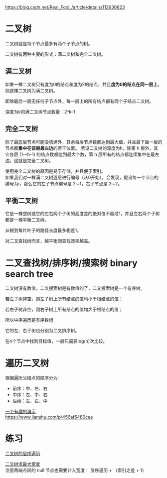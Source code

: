 https://blog.csdn.net/Real_Fool_/article/details/113930623



# 二叉树
二叉树就是每个节点最多有两个子节点的树。

二叉树有两种主要的形式：满二叉树和完全二叉树。

## 满二叉树
如果一棵二叉树只有度为0的结点和度为2的结点，并且**度为0的结点在同一层上**，则这棵二叉树为满二叉树。

即除最后一层无任何子节点外，每一层上的所有结点都有两个子结点二叉树。

深度为k的满二叉树节点数量：2^k-1

## 完全二叉树
除了最底层节点可能没填满外，其余每层节点数都达到最大值，并且最下面一层的节点都**集中在该层最左边**的若干位置。 
若设二叉树的深度为h，除第 h 层外，其它各层 (1～h-1) 的结点数都达到最大个数，第 h 层所有的结点都连续集中在最左边，这就是完全二叉树。

使用完全二叉树的原因是易于存储，并且便于索引。   
如果我们对一棵满二叉树逐层进行编号（从0开始），会发现，假设每一个节点的编号为i，那么它的左子节点编号是 2i+1，右子节点是 2i+2。

## 平衡二叉树
它是一棵空树或它的左右两个子树的高度差的绝对值不超过1，并且左右两个子树都是一棵平衡二叉树。

从根到每片叶子的路径长度最多相差1。

对二叉查找树而言，越平衡则查找效率越高。

# 二叉查找树/排序树/搜索树 binary search tree
二叉树没有数值，二叉搜索树是有数值的了，二叉搜索树是一个有序树。

若左子树非空，则左子树上所有结点的值均小于根结点的值；

若右子树非空，则右子树上所有结点的值均大于根结点的值；

所以中序遍历是有序数组

它的左、右子树也分别为二叉排序树。

在n个节点中找到目标值，一般只需要log(n)次比较。



# 遍历二叉树
根据遍历父结点的顺序分为:  
- 前序：中、左、右
- 中序：左、中、右
- 后续：左、右、中

[一个有趣的演示](https://www.bilibili.com/video/BV1Ub4y147Zv/?spm_id_from=333.337.search-card.all.click)  
https://www.jianshu.com/p/456af5480cee

# 练习
[二叉树的层序遍历](https://leetcode.cn/problems/binary-tree-level-order-traversal/)

[二叉树求最大宽度](https://leetcode.cn/problems/maximum-width-of-binary-tree/solution/er-cha-shu-zui-da-kuan-du-by-leetcode-so-9zp3/)  
注意两端点间的 null 节点也需要计入宽度！  层序遍历 + （索引之差 + 1）



